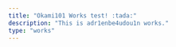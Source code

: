 ```yaml
---
title: "Okami101 Works test! :tada:"
description: "This is adr1enbe4udou1n works."
type: "works"
---
```

